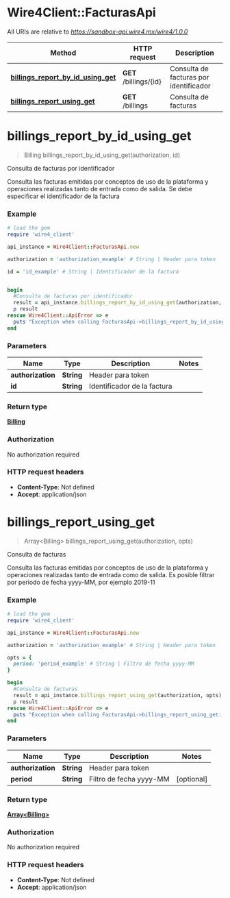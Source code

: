 # Wire4Client::FacturasApi

All URIs are relative to *https://sandbox-api.wire4.mx/wire4/1.0.0*

Method | HTTP request | Description
------------- | ------------- | -------------
[**billings_report_by_id_using_get**](FacturasApi.md#billings_report_by_id_using_get) | **GET** /billings/{id} | Consulta de facturas por identificador
[**billings_report_using_get**](FacturasApi.md#billings_report_using_get) | **GET** /billings | Consulta de facturas


# **billings_report_by_id_using_get**
> Billing billings_report_by_id_using_get(authorization, id)

Consulta de facturas por identificador

Consulta las facturas emitidas por conceptos de uso de la plataforma y operaciones realizadas tanto de entrada como de salida. Se debe especificar el identificador de la factura

### Example
```ruby
# load the gem
require 'wire4_client'

api_instance = Wire4Client::FacturasApi.new

authorization = 'authorization_example' # String | Header para token

id = 'id_example' # String | Identificador de la factura


begin
  #Consulta de facturas por identificador
  result = api_instance.billings_report_by_id_using_get(authorization, id)
  p result
rescue Wire4Client::ApiError => e
  puts "Exception when calling FacturasApi->billings_report_by_id_using_get: #{e}"
end
```

### Parameters

Name | Type | Description  | Notes
------------- | ------------- | ------------- | -------------
 **authorization** | **String**| Header para token | 
 **id** | **String**| Identificador de la factura | 

### Return type

[**Billing**](Billing.md)

### Authorization

No authorization required

### HTTP request headers

 - **Content-Type**: Not defined
 - **Accept**: application/json



# **billings_report_using_get**
> Array&lt;Billing&gt; billings_report_using_get(authorization, opts)

Consulta de facturas

Consulta las facturas emitidas por conceptos de uso de la plataforma y operaciones realizadas tanto de entrada como de salida. Es posible filtrar por periodo de fecha yyyy-MM, por ejemplo 2019-11

### Example
```ruby
# load the gem
require 'wire4_client'

api_instance = Wire4Client::FacturasApi.new

authorization = 'authorization_example' # String | Header para token

opts = { 
  period: 'period_example' # String | Filtro de fecha yyyy-MM
}

begin
  #Consulta de facturas
  result = api_instance.billings_report_using_get(authorization, opts)
  p result
rescue Wire4Client::ApiError => e
  puts "Exception when calling FacturasApi->billings_report_using_get: #{e}"
end
```

### Parameters

Name | Type | Description  | Notes
------------- | ------------- | ------------- | -------------
 **authorization** | **String**| Header para token | 
 **period** | **String**| Filtro de fecha yyyy-MM | [optional] 

### Return type

[**Array&lt;Billing&gt;**](Billing.md)

### Authorization

No authorization required

### HTTP request headers

 - **Content-Type**: Not defined
 - **Accept**: application/json



